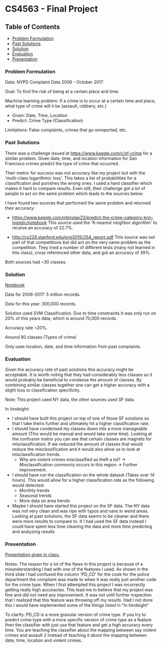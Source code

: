 # CS4563 - Final Project

## Table of Contents  
* [Problem Formulation](#problem-formulation)
* [Past Solutions](#past-solutions)
* [Solution](#solution)
* [Evaluation](#evaluation)
* [Presentation](#presentation)


### Problem Formulation
Data:	NYPD Complaint Data 2006 - October 2017

Goal: 	To find the risk of being at a certain place and time.

Machine learning problem: 
If a crime is to occur at a certain time and place, what type of crime will it be (assault, robbery, etc.)

* Given: Date, Time, Location
* Predict: Crime Type (Classification)

Limitations: False complaints, crimes that go unreported, etc.

### Past Solutions

There was a challenge issued at https://www.kaggle.com/c/sf-crime for a similar problem. Given date, time, and location information for San Francisco crimes predict the type of crime that occurred.

Their metric for success was not accuracy like my project but with the 'multi-class logarithmic loss'. This takes a list of probabilities for a classification and punishes the wrong ones. I used a hard classifier which makes it hard to compare results. Even still, their challenge got a lot of people to act on the same problem which leads to the sources below.

I have found two sources that performed the same problem and returned their accuracy:

* https://www.kaggle.com/nitinvijay23/predict-the-crime-category-knn-logistic/notebook
This source used the 'K-nearest neighbor algorithm' to receive an accuracy of 22.7%.

* http://cs229.stanford.edu/proj2015/254_report.pdf
This source was not part of that competitions but did act on the very same problem as the competition. They tried a number of different tests (many not learned in this class), cross referenced other data, and got an accuracy of 39%.

Both sources had ~30 classes.

### Solution
[Notebook](Crime_Project.ipynb)

Data for 2006-2017: 5 million records.

Data for this year: 300,000 records.

Solution used SVM Classification. Due to time constraints it was only run on 20% of this years data, which is around 70,000 records.

Accuracy rate ~20%. 

Around 80 classes (Types of crime)

Only uses location, date, and time information from past complaints.

### Evaluation

Given the accuracy rate of past solutions this accuracy might be acceptable. It is worth noting that they had considerably less classes so it would probably be beneficial to condense the amount of classes. By combining similar classes together one can get a higher accuracy with a slight loss to classification specificity.

Note: This project used NY data, the other sources used SF data.

In hindsight:
- I should have built this project on top of one of those SF solutions so that I take theirs further and ultimately hit a higher classification rate.
- I should have condensed my classes down into a more manageable amount (This would be manual and would take some time). Looking at the confusion matrix you can see that certain classes are magnets for misclassification. If we reduced the amount of classes that would reduce the misclassification and it would also allow us to look at misclassification trends.
  - Why are violent crimes misclassified as theft a lot?
 -> Misclassification commonly occurs in this region -> Further improvement.
- I should have run the classification on the whole dataset (Takes over 14 hours). This would allow for a higher classification rate as the following would detected:
  - Monthly trends
  - Seasonal trends
  - More data on area trends
- Maybe I should have started this project on the SF data. The NY data was not very clean and was ripe with typos and nans in weird areas. Looking at past solutions, the SF data seems to be cleaner and there were more results to compare to. If I had used the SF data instead I could have spent less time cleaning the data and more time predicting and analyzing results

### Presentation
[Presentation given in class.](ML_Presentation.pdf)

Notes: The reason for a lot of the flaws in this project is because of a misunderstanding I had with one of the features I used. As shown in the third slide I had confused the column 'PD_CD' for the code for the police department the complaint was made to when it was really just another code for the crime type. When I first attempted this project I was incorrectly getting really high accuracies. This lead me to believe that my project was fine and did not need any improvement. It was not until further inspection that I realized that this feature was throwing off my results. Had I not done this I would have implemented some of the things listed in "In hindsight"

To clarify: PD_CD is a more granular version of crime type. If you try to predict crime type with a more specific version of crime type as a feature then the classifier with just use that feature and get a high accuracy every time. You are teaching the classifier about the mapping between say violent crimes and assault 2 instead of teaching it about the mapping between date, time, location and violent crimes.
